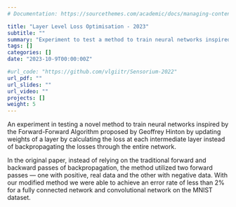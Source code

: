 ```yaml
---
# Documentation: https://sourcethemes.com/academic/docs/managing-content/

title: "Layer Level Loss Optimisation - 2023"
subtitle: ""
summary: "Experiment to test a method to train neural networks inspired by the Forward-Forward Algorithm "
tags: []
categories: []
date: "2023-10-9T00:00:00Z"

#url_code: "https://github.com/vlgiitr/Sensorium-2022"
url_pdf: ""
url_slides: ""
url_video: ""
projects: []
weight: 5
---
```

An experiment in testing a novel method to train neural networks inspired by the Forward-Forward Algorithm proposed by Geoffrey Hinton by updating weights of a layer by calculating the loss at each intermediate layer instead of backpropagating the losses
through the entire network.

In the original paper, instead of relying on the traditional forward and backward passes of backpropagation, the method utilized two forward passes — one with positive, real data and the other with negative data.
With our modified method we were able to achieve an error rate of less than 2% for a fully connected network and convolutional network on the MNIST dataset.
